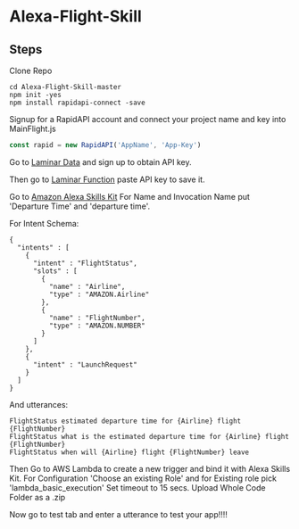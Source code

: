 # Alexa-Flight-Skill

## Steps

 Clone Repo

``` 
cd Alexa-Flight-Skill-master
npm init -yes
npm install rapidapi-connect -save
```


Signup for a RapidAPI account and connect your project name and key into MainFlight.js
```javascript
const rapid = new RapidAPI('AppName', 'App-Key')
```


Go to [Laminar Data](https://developer.laminardata.aero/)
and sign up to obtain API key.

Then go to [Laminar Function](https://rapidapi.com/package/LaminarFlightData/functions/getFlightsByAirline)
paste API key to save it.

Go to [Amazon Alexa Skills Kit](https://developer.amazon.com/edw/home.html#/skills)
For Name and Invocation Name put 'Departure Time' and 'departure time'.

For Intent Schema:
```
{
  "intents" : [
    {
      "intent" : "FlightStatus",
      "slots" : [
        {
          "name" : "Airline",
          "type" : "AMAZON.Airline"
        },
        {
          "name" : "FlightNumber",
          "type" : "AMAZON.NUMBER"
        }
      ]
    },
    {
      "intent" : "LaunchRequest"
    }
  ]
}
```
And utterances:
```
FlightStatus estimated departure time for {Airline} flight {FlightNumber}
FlightStatus what is the estimated departure time for {Airline} flight {FlightNumber}
FlightStatus when will {Airline} flight {FlightNumber} leave
```
Then Go to AWS Lambda to create a new trigger and bind it with Alexa Skills Kit.
For Configuration 'Choose an existing Role' and for Existing role pick 'lambda_basic_execution'
Set timeout to 15 secs.
Upload Whole Code Folder as a .zip

Now go to test tab and enter a utterance to test your app!!!!

